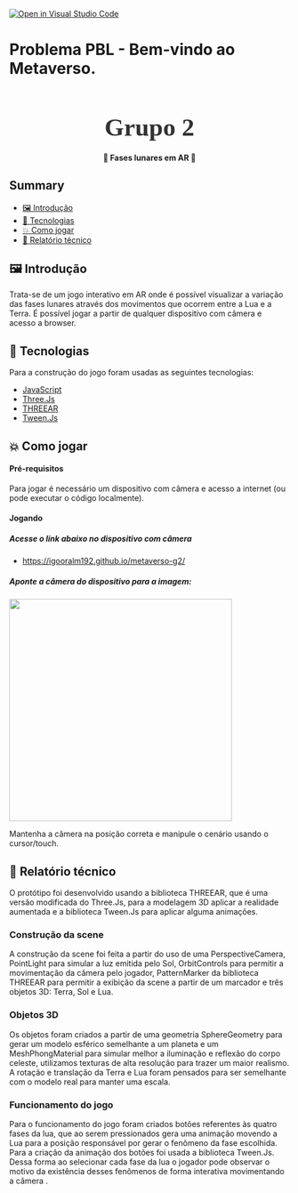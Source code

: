 [![Open in Visual Studio Code](https://classroom.github.com/assets/open-in-vscode-f059dc9a6f8d3a56e377f745f24479a46679e63a5d9fe6f495e02850cd0d8118.svg)](https://classroom.github.com/online_ide?assignment_repo_id=6314907&assignment_repo_type=AssignmentRepo)
# Problema PBL - Bem-vindo ao Metaverso.

<!-- Logo -->

<h1 align="center" style="font-family: Ubuntu; font-size: 45px; color: #333; margin-bottom: 0">
  Grupo 2
</h1>

<!-- Badges -->

<!-- <p align="center">
  <img alt="GitHub top language" src="https://img.shields.io/github/languages/top/igooralm192/nlw-01">
</p> -->

<!-- Description -->

<h4 align="center">
	🚀 Fases lunares em AR 🚀
</h4>

<!-- Summary -->

<h2>Summary</h2>

- [:framed_picture: Introdução](#framed_picture-introdução)
- [:rocket: Tecnologias](#rocket-tecnologias)
- [:boom: Como jogar](#boom-como-jogar)
- [:wrench: Relatório técnico](#wrench-relatório-técnico)

<a id="layout"></a>

## :framed_picture: Introdução

Trata-se de um jogo interativo em AR onde é possível visualizar a variação das fases lunares através dos movimentos que ocorrem entre a Lua e a Terra. É possível jogar a partir de qualquer dispositivo com câmera e acesso a browser.

<a id="tecnologias"></a>

## :rocket: Tecnologias

Para a construção do jogo foram usadas as seguintes tecnologias:

- [JavaScript](https://www.javascript.com/)
- [Three.Js](https://threejs.org/)
- [THREEAR](https://github.com/JamesLMilner/THREEAR)
- [Tween.Js](https://github.com/tweenjs/tween.js/)

<a id="como-executar"></a>

## :boom: Como jogar

#### Pré-requisitos

Para jogar é necessário um dispositivo com câmera e acesso a internet (ou pode executar o código localmente).

#### Jogando

##### Acesse o link abaixo no dispositivo com câmera
- https://igooralm192.github.io/metaverso-g2/

##### Aponte a câmera do dispositivo para a imagem:

<img src="https://github.com/JamesLMilner/THREEAR/blob/master/data/hiro.jpg" width="400px">

Mantenha a câmera na posição correta e manipule o cenário usando o cursor/touch.

<a id="variaveis-ambiente"></a>

## :wrench: Relatório técnico

O protótipo foi desenvolvido usando a biblioteca THREEAR, que é uma versão modificada do Three.Js, para a modelagem 3D aplicar a realidade aumentada e a biblioteca Tween.Js para aplicar alguma animações.

### Construção da scene

A construção da scene foi feita a partir do uso de uma PerspectiveCamera, PointLight para simular a luz emitida pelo Sol, OrbitControls para permitir a movimentação da câmera pelo jogador, PatternMarker da biblioteca THREEAR para permitir a exibição da scene a partir de um marcador e três objetos 3D: Terra, Sol e Lua.

### Objetos 3D

Os objetos foram criados a partir de uma geometria SphereGeometry para gerar um modelo esférico semelhante a um planeta e um MeshPhongMaterial para simular melhor a iluminação e reflexão do corpo celeste, utilizamos texturas de alta resolução para trazer um maior realismo. A rotação e translação da Terra e Lua foram pensados para ser semelhante com o modelo real para manter uma escala.

### Funcionamento do jogo

Para o funcionamento do jogo foram criados botões referentes às quatro fases da lua, que ao serem pressionados gera uma animação movendo a Lua para a posição responsável por gerar o fenômeno da fase escolhida. Para a criação da animação dos botões foi usada a biblioteca Tween.Js. Dessa forma ao selecionar cada fase da lua o jogador pode observar o motivo da existência desses fenômenos de forma interativa movimentando a câmera .



